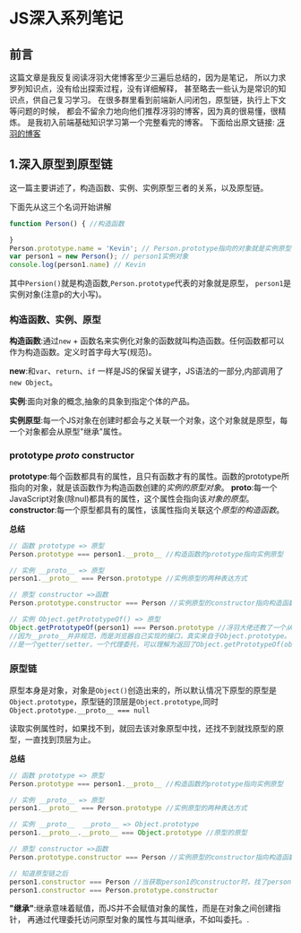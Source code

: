 # JS深入系列笔记

## 前言

这篇文章是我反复阅读冴羽大佬博客至少三遍后总结的，因为是笔记，
所以力求罗列知识点，没有给出探索过程，没有详细解释，
甚至略去一些认为是常识的知识点，供自己复习学习。
在很多群里看到前端新人问闭包，原型链，执行上下文等问题的时候，
都会不留余力地向他们推荐冴羽的博客，因为真的很易懂，很精炼。
是我初入前端基础知识学习第一个完整看完的博客。
下面给出原文链接:
[冴羽的博客](https://github.com/mqyqingfeng/Blog)

## 1.深入原型到原型链

这一篇主要讲述了，构造函数、实例、实例原型三者的关系，以及原型链。

下面先从这三个名词开始讲解
```js
function Person() { //构造函数

}
Person.prototype.name = 'Kevin'; // Person.prototype指向的对象就是实例原型
var person1 = new Person(); // person1实例对象
console.log(person1.name) // Kevin
```
其中`Persion()`就是构造函数,`Person.prototype`代表的对象就是原型，
`person1`是实例对象(注意p的大小写)。

### 构造函数、实例、原型

**构造函数**:通过`new` + 函数名来实例化对象的函数就叫构造函数。任何函数都可以作为构造函数。定义时首字母大写(规范)。

**new**:和`var`、`return`、`if` 一样是JS的保留关键字，JS语法的一部分,内部调用了`new Object`。

**实例**:面向对象的概念,抽象的具象到指定个体的产品。

**实例原型**:每一个JS对象在创建时都会与之关联一个对象，这个对象就是原型，每一个对象都会从原型"继承"属性。

### prototype _proto_ constructor

**prototype**:每个函数都具有的属性，且只有函数才有的属性。函数的prototype所指向的对象，就是该函数作为构造函数创建的*实例的原型对象*。
**__proto__**:每一个JavaScript对象(除nul)都具有的属性，这个属性会指向该*对象的原型*。
**constructor**:每一个原型都具有的属性，该属性指向关联这个*原型的构造函数*。

**总结**
```js
// 函数 prototype => 原型
Person.prototype === person1.__proto__ //构造函数的prototype指向实例原型

// 实例 __proto__ => 原型
person1.__proto__ === Person.prototype //实例原型的两种表达方式

// 原型 constructor =>函数
Person.prototype.constructor === Person //实例原型的constructor指向构造函数

// 实例 Object.getPrototypeOf() => 原型
Object.getPrototypeOf(person1) === Person.prototype //冴羽大佬还教了一个从实例获取原型的方法,
//因为__proto__并非规范，而是浏览器自己实现的接口，真实来自于Object.prototype。
//是一个getter/setter，一个代理委托，可以理解为返回了Object.getPrototypeOf(obj)。
```

### 原型链

原型本身是对象，对象是`Object()`创造出来的，所以默认情况下原型的原型是`Object.prototype`，原型链的顶层是`Object.prototype`,同时`Object.prototype.__proto__ === null`


读取实例属性时，如果找不到，就回去该对象原型中找，还找不到就找原型的原型，一直找到顶层为止。

**总结**
```js
// 函数 prototype => 原型
Person.prototype === person1.__proto__ //构造函数的prototype指向实例原型

// 实例 __proto__ => 原型
person1.__proto__ === Person.prototype //实例原型的两种表达方式

// 实例 __proto__  __proto__ => Object.prototype
person1.__proto__.__proto__ === Object.prototype //原型的原型

// 原型 constructor =>函数
Person.prototype.constructor === Person //实例原型的constructor指向构造函数

// 知道原型链之后
person1.constructor === Person //当获取person1的constructor时，找了person1的原型上的constructor
person1.constructor === Person.prototype.constructor
```
**"继承"**:继承意味着赋值，而JS并不会赋值对象的属性，而是在对象之间创建指针，
再通过代理委托访问原型对象的属性与其叫继承，不如叫委托。.